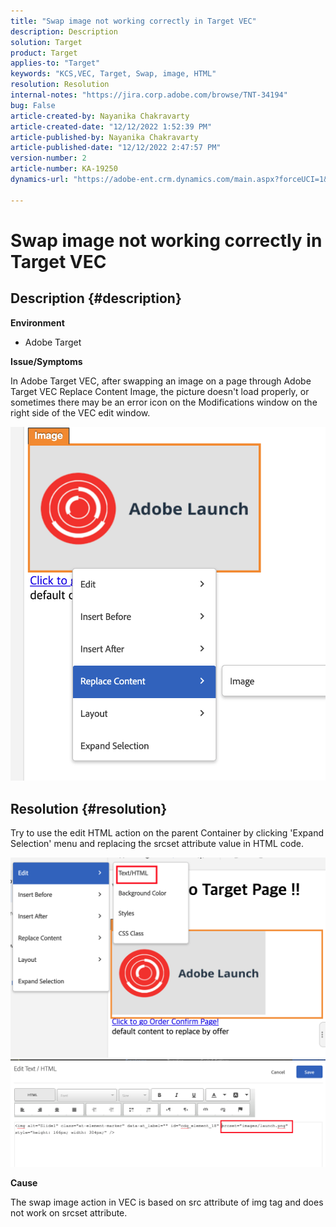 ```yaml
---
title: "Swap image not working correctly in Target VEC"
description: Description
solution: Target
product: Target
applies-to: "Target"
keywords: "KCS,VEC, Target, Swap, image, HTML"
resolution: Resolution
internal-notes: "https://jira.corp.adobe.com/browse/TNT-34194"
bug: False
article-created-by: Nayanika Chakravarty
article-created-date: "12/12/2022 1:52:39 PM"
article-published-by: Nayanika Chakravarty
article-published-date: "12/12/2022 2:47:57 PM"
version-number: 2
article-number: KA-19250
dynamics-url: "https://adobe-ent.crm.dynamics.com/main.aspx?forceUCI=1&pagetype=entityrecord&etn=knowledgearticle&id=2d222139-247a-ed11-81ac-6045bd006b25"

---
```

# Swap image not working correctly in Target VEC

## Description {#description}


<b>Environment</b>

- Adobe Target

<b>Issue/Symptoms</b>

In Adobe Target VEC, after swapping an image on a page through Adobe Target VEC  Replace Content  Image, the picture doesn't load properly, or sometimes there may be an error icon on the Modifications window on the right side of the VEC edit window.

![](assets/___2f222139-247a-ed11-81ac-6045bd006b25___.png)




## Resolution {#resolution}




Try to use the edit HTML action on the parent Container by clicking 'Expand Selection' menu and replacing the srcset attribute value in HTML code.



![](assets/0776b561-36c2-ec11-983e-0022480ab970.png)![](assets/e63bb087-36c2-ec11-983e-0022480ab970.png)



<b>Cause</b>



The swap image action in VEC is based on src attribute of img tag and does not work on srcset attribute.
